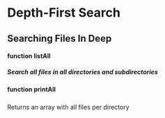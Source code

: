 # Depth-First Search
## Searching Files In Deep

#### function listAll
##### Search all files in all directories and subdirectories

#### function printAll
##### 
Returns an array with all files per directory